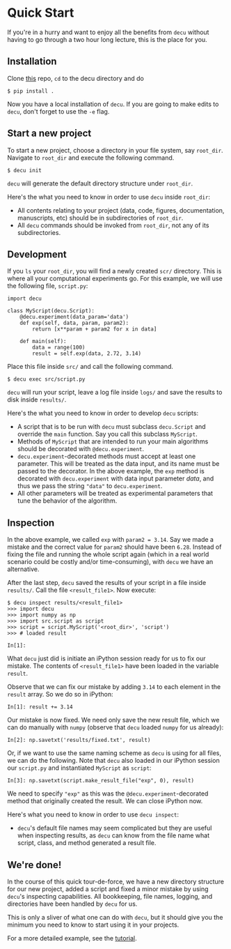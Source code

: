 # Quick Start

If you're in a hurry and want to enjoy all the benefits from `decu` without
having to go through a two hour long lecture, this is the place for you.

## Installation

Clone [this](https://github.com/leotrs/decu) repo, `cd` to the decu
directory and do

```
$ pip install .
```

Now you have a local installation of `decu`. If you are going to make edits
to `decu`, don't forget to use the `-e` flag.

## Start a new project

To start a new project, choose a directory in your file system, say
`root_dir`. Navigate to `root_dir` and execute the following command.

```
$ decu init
```

`decu` will generate the default directory structure under `root_dir`.

Here's the what you need to know in order to use `decu` inside `root_dir`:

+ All contents relating to your project (data, code, figures,
  documentation, manuscripts, etc) should be in subdirectories of
  `root_dir`.
+ All `decu` commands should be invoked from `root_dir`, not any of its
  subdirectories.

## Development

If you `ls` your `root_dir`, you will find a newly created `scr/`
directory. This is where all your computational experiments go. For this
example, we will use the following file, `script.py`:

```
import decu

class MyScript(decu.Script):
    @decu.experiment(data_param='data')
    def exp(self, data, param, param2):
        return [x**param + param2 for x in data]

    def main(self):
        data = range(100)
        result = self.exp(data, 2.72, 3.14)
```

Place this file inside `src/` and call the following command.

```
$ decu exec src/script.py
```

`decu` will run your script, leave a log file inside `logs/` and save the
results to disk inside `results/`.

Here's the what you need to know in order to develop `decu` scripts:

+ A script that is to be run with `decu` must subclass `decu.Script` and
  override the `main` function. Say you call this subclass `MyScript`.
+ Methods of `MyScript` that are intended to run your main algorithms
  should be decorated with `@decu.experiment`.
+ `decu.experiment`-decorated methods must accept at least one
  parameter. This will be treated as the data input, and its name must be
  passed to the decorator. In the above example, the `exp` method is
  decorated with `decu.experiment` with data input parameter *data*, and
  thus we pass the string `"data"` to `decu.experiment`.
+ All other parameters will be treated as experimental parameters that tune
  the behavior of the algorithm.

## Inspection

In the above example, we called `exp` with `param2 = 3.14`. Say we made a
mistake and the correct value for `param2` should have been `6.28`. Instead
of fixing the file and running the whole script again (which in a real
world scenario could be costly and/or time-consuming), with `decu` we have
an alternative.

After the last step, `decu` saved the results of your script in a file
inside `results/`. Call the file `<result_file1>`. Now execute:

```
$ decu inspect results/<result_file1>
>>> import decu
>>> import numpy as np
>>> import src.script as script
>>> script = script.MyScript('<root_dir>', 'script')
>>> # loaded result

In[1]:
```

What `decu` just did is initiate an iPython session ready for us to fix our
mistake. The contents of `<result_file1>` have been loaded in the variable
`result`.

Observe that we can fix our mistake by adding `3.14` to each element in the
`result` array. So we do so in iPython:

```
In[1]: result += 3.14
```

Our mistake is now fixed. We need only save the new result file, which we
can do manually with `numpy` (observe that `decu` loaded `numpy` for us
already):

```
In[2]: np.savetxt('results/fixed.txt', result)
```

Or, if we want to use the same naming scheme as `decu` is using for all
files, we can do the following. Note that `decu` also loaded in our iPython
session our `script.py` and instantiated `MyScript` as `script`:

```
In[3]: np.savetxt(script.make_result_file("exp", 0), result)
```

We need to specify `"exp"` as this was the `@decu.experiment`-decorated
method that originally created the result. We can close iPython now.

Here's what you need to know in order to use `decu inspect`:

+ `decu`'s default file names may seem complicated but they are useful when
  inspecting results, as `decu` can know from the file name what script,
  class, and method generated a result file.

## We're done!

In the course of this quick tour-de-force, we have a new directory
structure for our new project, added a script and fixed a minor mistake by
using `decu`'s inspecting capabilities. All bookkeeping, file names,
logging, and directories have been handled by `decu` for us.

This is only a sliver of what one can do with `decu`, but it should give
you the minimum you need to know to start using it in your projects.

For a more detailed example, see the [tutorial](tutorial.html).
